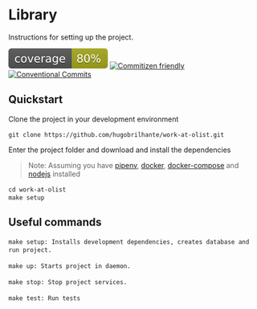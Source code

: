 # Library

Instructions for setting up the project.

![coverage](./coverage.svg)
[![Commitizen friendly](https://img.shields.io/badge/commitizen-friendly-brightgreen.svg)](http://commitizen.github.io/cz-cli/)
[![Conventional Commits](https://img.shields.io/badge/Conventional%20Commits-1.0.0-yellow.svg)](https://conventionalcommits.org)
## Quickstart

Clone the project in your development environment

```shell script
git clone https://github.com/hugobrilhante/work-at-olist.git
```

Enter the project folder and download and install the dependencies

> Note: Assuming you have [pipenv](https://github.com/pypa/pipenv#installation),  [docker](https://docs.docker.com/install/), [docker-compose](https://docs.docker.com/compose/install/) and [nodejs](https://nodejs.org/en/download/)  installed


```shell script
cd work-at-olist
make setup
```

## Useful commands

```shell script
make setup: Installs development dependencies, creates database and run project.

make up: Starts project in daemon.

make stop: Stop project services.

make test: Run tests
```
